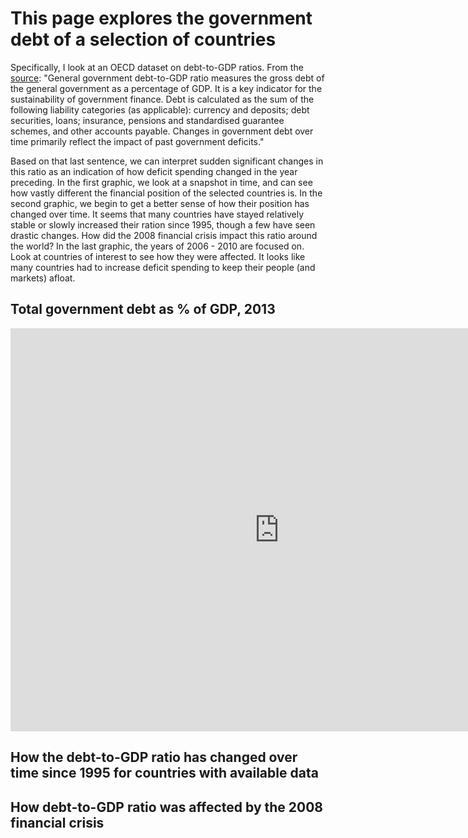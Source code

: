 # This page explores the government debt of a selection of countries
Specifically, I look at an OECD dataset on debt-to-GDP ratios. From the [source](https://data.oecd.org/gga/general-government-debt.htm):
"General government debt-to-GDP ratio measures the gross debt of the general government as a percentage of GDP. It is a key indicator for the sustainability of government finance. Debt is calculated as the sum of the following liability categories (as applicable): currency and deposits; debt securities, loans; insurance, pensions and standardised guarantee schemes, and other accounts payable. Changes in government debt over time primarily reflect the impact of past government deficits."

Based on that last sentence, we can interpret sudden significant changes in this ratio as an indication of how deficit spending changed in the year preceding. In the first graphic, we look at a snapshot in time, and can see how vastly different the financial position of the selected countries is. In the second graphic, we begin to get a better sense of how their position has changed over time. It seems that many countries have stayed relatively stable or slowly increased their ration since 1995, though a few have seen drastic changes. How did the 2008 financial crisis impact this ratio around the world? In the last graphic, the years of 2006 - 2010 are focused on. Look at countries of interest to see how they were affected. It looks like many countries had to increase deficit spending to keep their people (and markets) afloat. 

## Total government debt as % of GDP, 2013
<iframe src="https://data.oecd.org/chart/65JM" width="860" height="645" style="border: 0" mozallowfullscreen="true" webkitallowfullscreen="true" allowfullscreen="true"><a href="https://data.oecd.org/chart/65JM" target="_blank">OECD Chart: General government debt, Total, % of GDP, Annual, 2013</a></iframe>

## How the debt-to-GDP ratio has changed over time since 1995 for countries with available data
<div class="flourish-embed flourish-chart" data-src="visualisation/3758148" data-url="https://flo.uri.sh/visualisation/3758148/embed" aria-label=""><script src="https://public.flourish.studio/resources/embed.js"></script></div>

## How debt-to-GDP ratio was affected by the 2008 financial crisis
<div class="flourish-embed flourish-chart" data-src="visualisation/3758411" data-url="https://flo.uri.sh/visualisation/3758411/embed" aria-label=""><script src="https://public.flourish.studio/resources/embed.js"></script></div>

